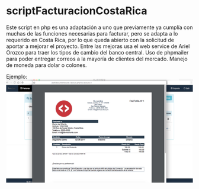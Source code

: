 # scriptFacturacionCostaRica
Este script en php es una adaptación a uno que previamente ya cumplía con muchas de las funciones necesarias para facturar, pero se adapta a lo requerido en Costa Rica, por lo que queda abierto con la solicitud de aportar a mejorar el proyecto.
Entre las mejoras usa el web service de Ariel Orozco para traer los tipos de cambio del banco central.
Uso de phpmailer para poder entregar correos a la mayoría de clientes del mercado.
Manejo de moneda para dolar o colones.

Ejemplo:
<img src="demo-img.png">

